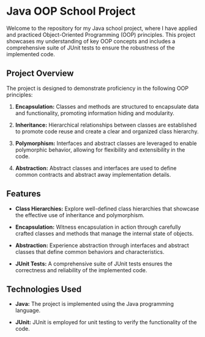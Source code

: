 # Java OOP School Project

Welcome to the repository for my Java school project, where I have applied and practiced Object-Oriented Programming (OOP) principles. This project showcases my understanding of key OOP concepts and includes a comprehensive suite of JUnit tests to ensure the robustness of the implemented code.

## Project Overview

The project is designed to demonstrate proficiency in the following OOP principles:

1. **Encapsulation:** Classes and methods are structured to encapsulate data and functionality, promoting information hiding and modularity.

2. **Inheritance:** Hierarchical relationships between classes are established to promote code reuse and create a clear and organized class hierarchy.

3. **Polymorphism:** Interfaces and abstract classes are leveraged to enable polymorphic behavior, allowing for flexibility and extensibility in the code.

4. **Abstraction:** Abstract classes and interfaces are used to define common contracts and abstract away implementation details.

## Features

- **Class Hierarchies:** Explore well-defined class hierarchies that showcase the effective use of inheritance and polymorphism.

- **Encapsulation:** Witness encapsulation in action through carefully crafted classes and methods that manage the internal state of objects.

- **Abstraction:** Experience abstraction through interfaces and abstract classes that define common behaviors and characteristics.

- **JUnit Tests:** A comprehensive suite of JUnit tests ensures the correctness and reliability of the implemented code.

## Technologies Used

- **Java:** The project is implemented using the Java programming language.

- **JUnit:** JUnit is employed for unit testing to verify the functionality of the code.

